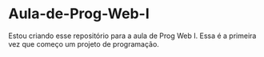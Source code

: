 # Aula-de-Prog-Web-I
Estou criando esse repositório para a aula de Prog Web I.
Essa é a primeira vez que começo um projeto de programação.
